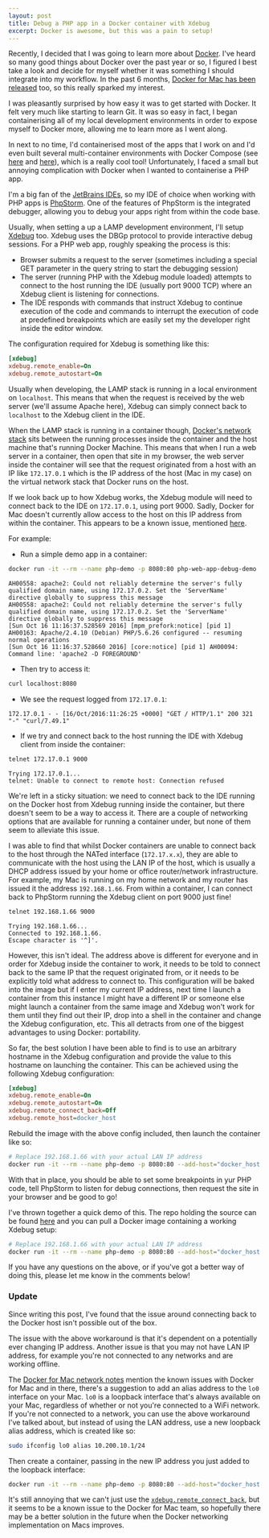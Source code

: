 ```yaml
---
layout: post
title: Debug a PHP app in a Docker container with Xdebug
excerpt: Docker is awesome, but this was a pain to setup!
---
```


Recently, I decided that I was going to learn more about [Docker][docker-site]. I've heard so many good things about
Docker over the past year or so, I figured I best take a look and decide for myself whether it was something I should
integrate into my workflow. In the past 6 months, [Docker for Mac has been released][docker-for-mac-release-post] too,
so this really sparked my interest.

I was pleasantly surprised by how easy it was to get started with Docker. It felt very much like starting to learn Git.
It was so easy in fact, I began containerising all of my local development environments in order to expose myself to
Docker more, allowing me to learn more as I went along.

In next to no time, I'd containerised most of the apps that I work on and I'd even built several multi-container
environments with Docker Compose (see [here][docker-compose-example-1] and [here][docker-compose-example-2]), which is
a really cool tool! Unfortunately, I faced a small but annoying complication with Docker when I wanted to containerise
a PHP app.

I'm a big fan of the [JetBrains IDEs][jetbrains-ides], so my IDE of choice when working with PHP apps is
[PhpStorm][phpstorm-site]. One of the features of PhpStorm is the integrated debugger, allowing you to debug your apps
right from within the code base.

Usually, when setting a up a LAMP development environment, I'll setup [Xdebug][xdebug] too. Xdebug uses the DBGp
protocol to provide interactive debug sessions. For a PHP web app, roughly speaking the process is this:
 
 * Browser submits a request to the server (sometimes including a special GET parameter in the query string to start
 the debugging session)
 * The server (running PHP with the Xdebug module loaded) attempts to connect to the host running the IDE (usually port
 9000 TCP) where an Xdebug client is listening for connections.
 * The IDE responds with commands that instruct Xdebug to continue execution of the code and commands to interrupt the
 execution of code at predefined breakpoints which are easily set my the developer right inside the editor window.
 
The configuration required for Xdebug is something like this:
 
```ini
[xdebug]
xdebug.remote_enable=On
xdebug.remote_autostart=On
```
 
Usually when developing, the LAMP stack is running in a local environment on `localhost`. This means that when the
request is received by the web server (we'll assume Apache here), Xdebug can simply connect back to `localhost` to the
Xdebug client in the IDE.

When the LAMP stack is running in a container though, [Docker's network stack][docker-networking] sits between the running processes inside
the container and the host machine that's running Docker Machine. This means that when I run a web server in a
container, then open that site in my browser, the web server inside the container will see that the request originated
from a host with an IP like `172.17.0.1` which is the IP address of the host (Mac in my case) on the virtual network
stack that Docker runs on the host.
 
If we look back up to how Xdebug works, the Xdebug module will need to connect back to the IDE on `172.17.0.1`,
using port 9000. Sadly, Docker for Mac doesn't currently allow access to the host on this IP address from within the
container. This appears to be a known issue, mentioned [here][docker-for-mac-network-known-issues].

For example:

* Run a simple demo app in a container:

```bash
docker run -it --rm --name php-demo -p 8080:80 php-web-app-debug-demo
```

```
AH00558: apache2: Could not reliably determine the server's fully qualified domain name, using 172.17.0.2. Set the 'ServerName' directive globally to suppress this message
AH00558: apache2: Could not reliably determine the server's fully qualified domain name, using 172.17.0.2. Set the 'ServerName' directive globally to suppress this message
[Sun Oct 16 11:16:37.528569 2016] [mpm_prefork:notice] [pid 1] AH00163: Apache/2.4.10 (Debian) PHP/5.6.26 configured -- resuming normal operations
[Sun Oct 16 11:16:37.528660 2016] [core:notice] [pid 1] AH00094: Command line: 'apache2 -D FOREGROUND'
```

* Then try to access it:

```bash
curl localhost:8080
```

* We see the request logged from `172.17.0.1`:

```
172.17.0.1 - - [16/Oct/2016:11:26:25 +0000] "GET / HTTP/1.1" 200 321 "-" "curl/7.49.1"
```

* If we try and connect back to the host running the IDE with Xdebug client from inside the container:

```bash
telnet 172.17.0.1 9000
```

```
Trying 172.17.0.1...
telnet: Unable to connect to remote host: Connection refused
```
  
We're left in a sticky situation: we need to connect back to the IDE running on the Docker host from Xdebug running
inside the container, but there doesn't seem to be a way to access it. There are a couple of networking options that
are available for running a container under, but none of them seem to alleviate this issue.
  
I was able to find that whilst Docker containers are unable to connect back to the host through the NATed interface
(`172.17.x.x`), they are able to communicate with the host using the LAN IP of the host, which is usually a DHCP
address issued by your home or office router/network infrastructure. For example, my Mac is running on my home network
and my router has issued it the address `192.168.1.66`. From within a container, I can connect back to PhpStorm running
the Xdebug client on port 9000 just fine!

```bash
telnet 192.168.1.66 9000
```

```
Trying 192.168.1.66...
Connected to 192.168.1.66.
Escape character is '^]'.
```

However, this isn't ideal. The address above is different for everyone and in order for Xdebug inside the container to
work, it needs to be told to connect back to the same IP that the request originated from, or it needs to be explicitly
told what address to connect to. This configuration will be baked into the image but if I enter my current IP address,
next time I launch a container from this instance I might have a different IP or someone else might launch a container
from the same image and Xdebug won't work for them until they find out their IP, drop into a shell in the container and
change the Xdebug configuration, etc. This all detracts from one of the biggest advantages to using Docker: portability.

So far, the best solution I have been able to find is to use an arbitrary hostname in the Xdebug configuration and
provide the value to this hostname on launching the container. This can be achieved using the following Xdebug configuration:


```ini
[xdebug]
xdebug.remote_enable=On
xdebug.remote_autostart=On
xdebug.remote_connect_back=Off
xdebug.remote_host=docker_host
```

Rebuild the image with the above config included, then launch the container like so:

```bash
# Replace 192.168.1.66 with your actual LAN IP address
docker run -it --rm --name php-demo -p 8080:80 --add-host="docker_host:192.168.1.66" php-web-app-debug-demo
```

With that in place, you should be able to set some breakpoints in yur PHP code, tell PhpStorm to listen for debug
connections, then request the site in your browser and be good to go!
 
I've thrown together a quick demo of this. The repo holding the source can be found [here][demo-repo] and you can pull a Docker
image containing a working Xdebug setup:

```bash
# Replace 192.168.1.66 with your actual LAN IP address
docker run -it --rm --name php-demo -p 8080:80 --add-host="docker_host:192.168.1.66" masterroot24/php-web-app-debug-demo
```

If you have any questions on the above, or if you've got a better way of doing this, please let me know in the comments
below!

### Update

Since writing this post, I've found that the issue around connecting back to the Docker host isn't possible out of the
box.

The issue with the above workaround is that it's dependent on a potentially ever changing IP address. Another issue is
that you may not have LAN IP address, for example you're not connected to any networks and are working offline.

The [Docker for Mac network notes][docker-for-mac-network-notes] mention the known issues with Docker for Mac and in there, there's a suggestion to add
an alias address to the `lo0` interface on your Mac. `lo0` is a loopback interface that's always available on your Mac,
regardless of whether or not you're connected to a WiFi network. If you're not connected to a network, you can use the
above workaround I've talked about, but instead of using the LAN address, use a new loopback alias address, which is
created like so:

```bash
sudo ifconfig lo0 alias 10.200.10.1/24
```

Then create a container, passing in the new IP address you just added to the loopback interface:

```bash
docker run -it --rm --name php-demo -p 8080:80 --add-host="docker_host:10.200.10.1" masterroot24/php-web-app-debug-demo
```

It's still annoying that we can't just use the [`xdebug.remote_connect_back`][xdebug-connect-back], but it seems to be
a known issue to the Docker for Mac team, so hopefully there may be a better solution in the future when the Docker
networking implementation on Macs improves.

[docker-site]: https://www.docker.com
[demo-repo]: https://github.com/MasterRoot24/docker-php-webapp-debug-demo
[docker-for-mac-release-post]: https://blog.docker.com/2016/07/docker-for-mac-and-windows-production-ready/
[docker-compose-example-1]: https://github.com/MasterRoot24/docker-compose-test
[docker-compose-example-2]: https://github.com/MasterRoot24/docker-compose-wordpress-test
[phpstorm-site]: https://www.jetbrains.com/phpstorm/
[jetbrains-ides]: https://www.jetbrains.com/products.html?fromMenu#type=ide
[xdebug]: https://xdebug.org
[docker-networking]: https://docs.docker.com/engine/userguide/networking/
[docker-for-mac-network-known-issues]: https://docs.docker.com/docker-for-mac/networking/#/known-limitations-use-cases-and-workarounds
[xdebug-connect-back]: https://xdebug.org/docs/all_settings#remote_connect_back
[docker-for-mac-network-notes]: https://docs.docker.com/docker-for-mac/networking/#/use-cases-and-workarounds
